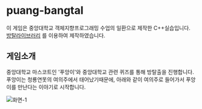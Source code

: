 # puang-bangtal
이 게임은 중앙대학교 객체지향프로그래밍 수업의 일환으로 제작한 C++실습입니다.  
[방탈라이브러리](https://cafe.naver.com/bangtal) 를 이용하여 제작하였습니다.


## 게임소개
중앙대학교 마스코트인 '푸앙이'와 중앙대학교 관련 퀴즈를 통해 방탈출을 진행합니다.   
푸앙이는 청룡연못의 여의주에서 태어났기때문에, 아래와 같이 여의주로 들어가서 푸앙이를 만난다는 이야기로 시작합니다.  

![화면-1](/description/화면-1.jpg)
